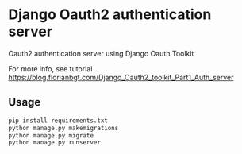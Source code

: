 # Django Oauth2 authentication server

Oauth2 authentication server using Django Oauth Toolkit

For more info, see tutorial https://blog.florianbgt.com/Django_Oauth2_toolkit_Part1_Auth_server

## Usage

```bash
pip install requirements.txt
python manage.py makemigrations
python manage.py migrate
python manage.py runserver
```